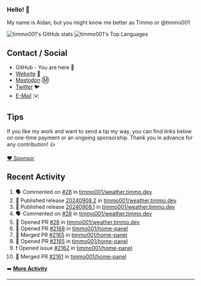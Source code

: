### Hello! 👋

My name is Aidan, but you might know me better as Timmo or @timmo001

![timmo001's GitHub stats](https://github-readme-stats.vercel.app/api?username=timmo001&theme=transparent&show_icons=true&hide_border=true&count_private=true&hide=contribs)
![timmo001's Top Languages](https://github-readme-stats.vercel.app/api/top-langs/?username=timmo001&theme=transparent&show_icons=true&hide_border=true&count_private=true&langs_count=8&layout=compact)

## Contact / Social

- GitHub - You are here 👋
- [Website](https://timmo.dev) 📙
- <a href="https://fosstodon.org/@timmo" rel="me" target="_blank">Mastodon</a> Ⓜ️
- [Twitter](https://twitter.com/timmo001) 🐦
- [E-Mail](mailto:aidan@timmo.dev) ✉️

## Tips

If you like my work and want to send a tip my way, you can find links below on one-time payment or an ongoing sponsorship. Thank you in advance for any contribution! 👍

[:heart: Sponsor](https://github.com/sponsors/timmo001)

## Recent Activity

<!--START_SECTION:activity-->
1. 🗣 Commented on [#28](https://github.com/timmo001/weather.timmo.dev/issues/28) in [timmo001/weather.timmo.dev](https://github.com/timmo001/weather.timmo.dev)
2. 🚀 Published release [20240908.2](https://github.com/20240908.2) in [timmo001/weather.timmo.dev](https://github.com/timmo001/weather.timmo.dev)
3. 🚀 Published release [20240908.1](https://github.com/20240908.1) in [timmo001/weather.timmo.dev](https://github.com/timmo001/weather.timmo.dev)
4. 🗣 Commented on [#28](https://github.com/timmo001/weather.timmo.dev/issues/28) in [timmo001/weather.timmo.dev](https://github.com/timmo001/weather.timmo.dev)
5. 💪 Opened PR [#28](https://github.com/timmo001/weather.timmo.dev/pull/28) in [timmo001/weather.timmo.dev](https://github.com/timmo001/weather.timmo.dev)
6. 💪 Opened PR [#2168](https://github.com/timmo001/home-panel/pull/2168) in [timmo001/home-panel](https://github.com/timmo001/home-panel)
7. 🎉 Merged PR [#2165](https://github.com/timmo001/home-panel/pull/2165) in [timmo001/home-panel](https://github.com/timmo001/home-panel)
8. 💪 Opened PR [#2165](https://github.com/timmo001/home-panel/pull/2165) in [timmo001/home-panel](https://github.com/timmo001/home-panel)
9. ❗️ Opened issue [#2162](https://github.com/timmo001/home-panel/issues/2162) in [timmo001/home-panel](https://github.com/timmo001/home-panel)
10. 🎉 Merged PR [#2161](https://github.com/timmo001/home-panel/pull/2161) in [timmo001/home-panel](https://github.com/timmo001/home-panel)
<!--END_SECTION:activity-->

➡️  **[More Activity](/RECENT-ACTIVITY.md)**

---

[sponsor-badge]: https://github.com/timmo001/timmo001/blob/master/sponsor.png?raw=true
[sponsor]: https://github.com/sponsors/timmo001?o=esc

